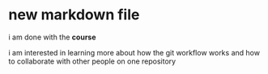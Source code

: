 # new markdown file

i am done with the **course**

i am interested in learning more about how the git workflow works and how to collaborate with other people on one repository

